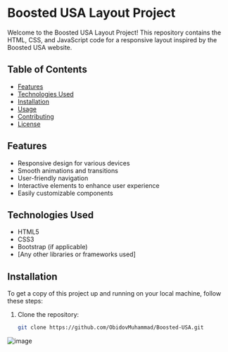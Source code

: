 # Boosted USA Layout Project

Welcome to the Boosted USA Layout Project! This repository contains the HTML, CSS, and JavaScript code for a responsive layout inspired by the Boosted USA website.

## Table of Contents

- [Features](#features)
- [Technologies Used](#technologies-used)
- [Installation](#installation)
- [Usage](#usage)
- [Contributing](#contributing)
- [License](#license)

## Features

- Responsive design for various devices
- Smooth animations and transitions
- User-friendly navigation
- Interactive elements to enhance user experience
- Easily customizable components

## Technologies Used

- HTML5
- CSS3
- Bootstrap (if applicable)
- [Any other libraries or frameworks used]

## Installation

To get a copy of this project up and running on your local machine, follow these steps:

1. Clone the repository:
   ```bash
   git clone https://github.com/ObidovMuhammad/Boosted-USA.git
![image](https://github.com/user-attachments/assets/5d0a8bbf-aa59-417c-9fe0-fefe4c38674a)

